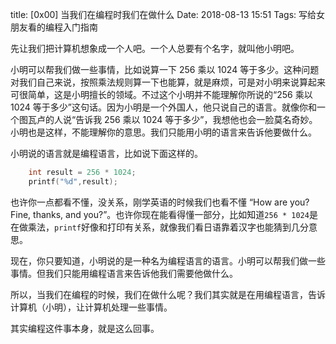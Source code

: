 title: [0x00] 当我们在编程时我们在做什么
Date: 2018-08-13 15:51
Tags: 写给女朋友看的编程入门指南

先让我们把计算机想象成一个人吧。一个人总要有个名字，就叫他小明吧。

小明可以帮我们做一些事情，比如说算一下 256 乘以 1024 等于多少。这种问题对我们自己来说，按照乘法规则算一下也能算，就是麻烦，可是对小明来说算起来可很简单，这是小明擅长的领域。不过这个小明并不能理解你所说的“256 乘以 1024 等于多少”这句话。因为小明是一个外国人，他只说自己的语言。就像你和一个图瓦卢的人说“告诉我 256 乘以 1024 等于多少”，我想他也会一脸莫名奇妙。小明也是这样，不能理解你的意思。我们只能用小明的语言来告诉他要做什么。

小明说的语言就是编程语言，比如说下面这样的。

```c
	int result = 256 * 1024;
	printf("%d",result);
```

也许你一点都看不懂，没关系，刚学英语的时候我们也看不懂 “How are you? Fine, thanks, and you?”。也许你现在能看得懂一部分，比如知道`256 * 1024`是在做乘法，`printf`好像和打印有关系，就像我们看日语靠着汉字也能猜到几分意思。

现在，你只要知道，小明说的是一种名为编程语言的语言。小明可以帮我们做一些事情。但我们只能用编程语言来告诉他我们需要他做什么。

所以，当我们在编程的时候，我们在做什么呢？我们其实就是在用编程语言，告诉计算机（小明），让计算机处理一些事情。

其实编程这件事本身，就是这么回事。
